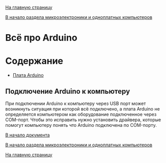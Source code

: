 [На главную страницу](../../README.md)

[В начало раздела микроэлектроники и одноплатных компьютеров](../README.md)

# Всё про Arduino

# Содержание

- [Плата Arduino]()

## Подключение Arduino к компьютеру

При подключении Arduino к компьютеру через USB порт может возникнуть ситуация при которой всё подключено, а плата Arduino не определяется компьютером как оборудование подключенное через COM-порт. Чтобы это исправить нужно установить драйвера, которые помогут компьютеру понять что Arduino подключена по COM-порту.






[В начало документа](#всё-про-arduino)

[В начало раздела микроэлектроники и одноплатных компьютеров](../README.md)

[На главную страницу](../../README.md)

